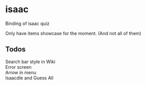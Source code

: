 # isaac
Binding of isaac quiz

Only have items showcase for the moment. (And not all of them)

## Todos  
Search bar style in Wiki  
Error screen  
Arrow in menu  
Isaacdle and Guess All  
